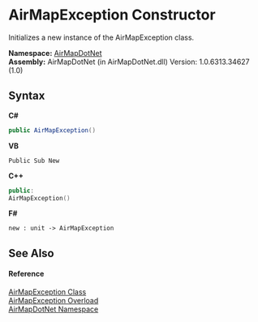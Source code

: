# AirMapException Constructor 
 

Initializes a new instance of the AirMapException class.

**Namespace:**&nbsp;<a href="N_AirMapDotNet">AirMapDotNet</a><br />**Assembly:**&nbsp;AirMapDotNet (in AirMapDotNet.dll) Version: 1.0.6313.34627 (1.0)

## Syntax

**C#**<br />
``` C#
public AirMapException()
```

**VB**<br />
``` VB
Public Sub New
```

**C++**<br />
``` C++
public:
AirMapException()
```

**F#**<br />
``` F#
new : unit -> AirMapException
```


## See Also


#### Reference
<a href="T_AirMapDotNet_AirMapException">AirMapException Class</a><br /><a href="Overload_AirMapDotNet_AirMapException__ctor">AirMapException Overload</a><br /><a href="N_AirMapDotNet">AirMapDotNet Namespace</a><br />